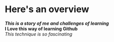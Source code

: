 # Here's an overview
***This is a story of me and challenges of learning***  
**I Love this way of learning Github**   
*This technique is so fascinating*
